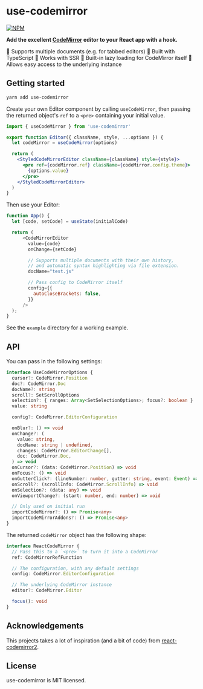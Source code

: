# use-codemirror

<a href="https://www.npmjs.com/package/use-codemirror"><img alt="NPM" src="https://img.shields.io/npm/v/use-codemirror.svg"></a>

**Add the excellent [CodeMirror](https://codemirror.net/) editor to your React app with a hook.**

📌 Supports multiple documents (e.g. for tabbed editors)
📌 Built with TypeScript 
📌 Works with SSR
📌 Built-in lazy loading for CodeMirror itself
📌 Allows easy access to the underlying instance

## Getting started

```bash
yarn add use-codemirror
```

Create your own Editor component by calling `useCodeMirror`, then passing the returned object's `ref` to a `<pre>` containing your initial value.

```jsx
import { useCodeMirror } from 'use-codemirror'

export function Editor({ className, style, ...options }) {
  let codeMirror = useCodeMirror(options)

  return (
    <StyledCodeMirrorEditor className={className} style={style}>
      <pre ref={codeMirror.ref} className={codeMirror.config.theme}>
        {options.value}
      </pre>
    </StyledCodeMirrorEditor>
  )
}
```

Then use your Editor:

```js
function App() {
  let [code, setCode] = useState(initialCode)

  return (
      <CodeMirrorEditor
        value={code}
        onChange={setCode}

        // Supports multiple documents with their own history,
        // and automatic syntax highlighting via file extension.
        docName="test.js"

        // Pass config to CodeMirror itself
        config={{
          autoCloseBrackets: false,
        }}
      />
  );
}
```

See the `example` directory for a working example.

## API

You can pass in the following settings:

```typescript
interface UseCodeMirrorOptions {
  cursor?: CodeMirror.Position
  doc?: CodeMirror.Doc
  docName?: string
  scroll?: SetScrollOptions
  selection?: { ranges: Array<SetSelectionOptions>; focus?: boolean }
  value: string

  config?: CodeMirror.EditorConfiguration

  onBlur?: () => void
  onChange?: (
    value: string,
    docName: string | undefined,
    changes: CodeMirror.EditorChange[],
    doc: CodeMirror.Doc,
  ) => void
  onCursor?: (data: CodeMirror.Position) => void
  onFocus?: () => void
  onGutterClick?: (lineNumber: number, gutter: string, event: Event) => void
  onScroll?: (scrollInfo: CodeMirror.ScrollInfo) => void
  onSelection?: (data: any) => void
  onViewportChange?: (start: number, end: number) => void

  // Only used on initial run
  importCodeMirror?: () => Promise<any>
  importCodeMirrorAddons?: () => Promise<any>
}
```

The returned `codeMirror` object has the following shape:

```typescript
interface ReactCodeMirror {
  // Pass this to a `<pre>` to turn it into a CodeMirror
  ref: CodeMirrorRefFunction

  // The configuration, with any default settings
  config: CodeMirror.EditorConfiguration

  // The underlying CodeMirror instance
  editor?: CodeMirror.Editor

  focus(): void
}
```

## Acknowledgements

This projects takes a lot of inspiration (and a bit of code) from [react-codemirror2](https://github.com/scniro/react-codemirror2/blob/a633e7dd673ddf5bdb07e2ed664a03aa47159bfa/src/index.tsx).

## License

use-codemirror is MIT licensed.
